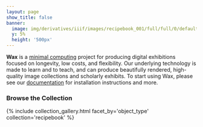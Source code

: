 ```yaml
---
layout: page
show_title: false
banner:
  image: img/derivatives/iiif/images/recipebook_001/full/full/0/default.jpg
  y: 5%
  height: '500px'
---
```


__Wax__ is a [minimal computing](http://go-dh.github.io/mincomp/) project for producing digital exhibitions focused on longevity, low costs, and flexibility. Our underlying technology is made to learn and to teach, and can produce beautifully rendered, high-quality image collections and scholarly exhibits. To start using Wax, please see our [documentation](https://minicomp.github.io/wiki/#/wax/) for installation instructions and more.

### Browse the Collection

{% include collection_gallery.html facet_by='object_type' collection='recipebook' %}
